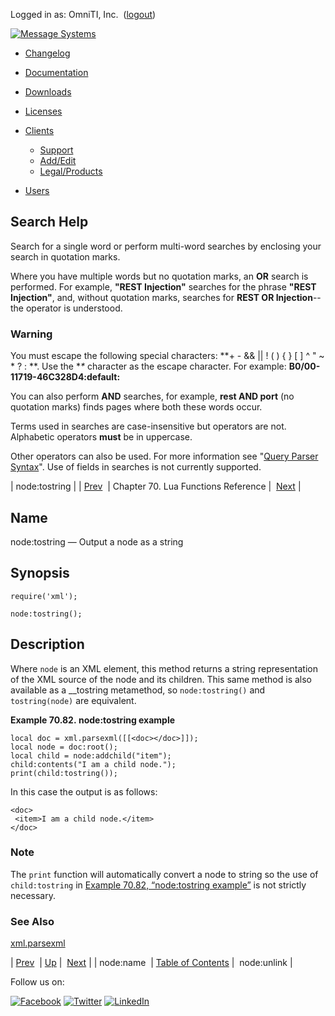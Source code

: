 Logged in as: OmniTI, Inc.  ([logout](https://support.messagesystems.com/logout.php))

[![Message Systems](https://support.messagesystems.com/images/ms-white205.png)](https://support.messagesystems.com/start.php) 

*   [Changelog](https://support.messagesystems.com/start.php?show=changelog)
*   [Documentation](https://support.messagesystems.com/docs/)
*   [Downloads](https://support.messagesystems.com/start.php)

*   [Licenses](https://support.messagesystems.com/license_summary.php)
*   <a href="">Clients</a>
    *   [Support](https://support.messagesystems.com/cs.php)
    *   [Add/Edit](https://support.messagesystems.com/edit_client.php)
    *   [Legal/Products](https://support.messagesystems.com/edit_products.php)
*   [Users](https://support.messagesystems.com/edit_customer.php)

## Search Help

Search for a single word or perform multi-word searches by enclosing your search in quotation marks.

Where you have multiple words but no quotation marks, an **OR** search is performed. For example, **"REST Injection"** searches for the phrase **"REST Injection"**, and, without quotation marks, searches for **REST OR Injection**--the operator is understood.

### Warning

You must escape the following special characters: **+ - && || ! ( ) { } [ ] ^ " ~ * ? : \**. Use the **\** character as the escape character. For example: **B0/00-11719-46C328D4\:default\:**

You can also perform **AND** searches, for example, **rest AND port** (no quotation marks) finds pages where both these words occur.

Terms used in searches are case-insensitive but operators are not. Alphabetic operators **must** be in uppercase.

Other operators can also be used. For more information see "[Query Parser Syntax](https://lucene.apache.org/core/old_versioned_docs/versions/3_0_0/queryparsersyntax.html)". Use of fields in searches is not currently supported.

| node:tostring |
| [Prev](lua.ref.xml.node_name.php)  | Chapter 70. Lua Functions Reference |  [Next](lua.ref.xml.node_unlink.php) |

<a name="lua.ref.xml.node_tostring"></a>
## Name

node:tostring — Output a node as a string

<a name="idp19481344"></a>
## Synopsis

`require('xml');`

`node:tostring();`

<a name="idp19484304"></a>
## Description

Where `node` is an XML element, this method returns a string representation of the XML source of the node and its children. This same method is also available as a __tostring metamethod, so `node:tostring()` and `tostring(node)` are equivalent.

<a name="lua.ref.xml.node_tostring.example"></a>

**Example 70.82. node:tostring example**

```
local doc = xml.parsexml([[<doc></doc>]]);
local node = doc:root();
local child = node:addchild("item");
child:contents("I am a child node.");
print(child:tostring());
```

In this case the output is as follows:

```
<doc>
 <item>I am a child node.</item>
</doc>
```

### Note

The `print` function will automatically convert a node to string so the use of `child:tostring` in [Example 70.82, “node:tostring example”](lua.ref.xml.node_tostring.php#lua.ref.xml.node_tostring.example "Example 70.82. node:tostring example") is not strictly necessary.

<a name="idp19493120"></a>
### See Also

[xml.parsexml](lua.ref.xml.parsexml.php "xml.parsexml")

| [Prev](lua.ref.xml.node_name.php)  | [Up](lua.function.details.php) |  [Next](lua.ref.xml.node_unlink.php) |
| node:name  | [Table of Contents](index.php) |  node:unlink |

Follow us on:

[![Facebook](https://support.messagesystems.com/images/icon-facebook.png)](http://www.facebook.com/messagesystems) [![Twitter](https://support.messagesystems.com/images/icon-twitter.png)](http://twitter.com/#!/MessageSystems) [![LinkedIn](https://support.messagesystems.com/images/icon-linkedin.png)](http://www.linkedin.com/company/message-systems)